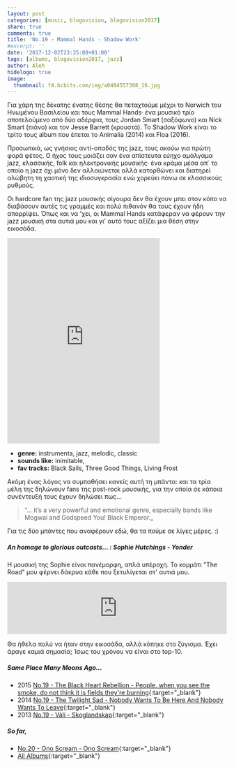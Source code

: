```yaml
---
layout: post
categories: [music, blogovision, blogovision2017]
share: true
comments: true
title: 'No.19 - Mammal Hands - Shadow Work'
#excerpt: ''
date: '2017-12-02T23:35:00+01:00'
tags: [albums, blogovision2017, jazz]
author: Aleh
hidelogo: true
image:
  thumbnail: f4.bcbits.com/img/a0484557308_16.jpg
---
```

Για χάρη της δέκατης ένατης θέσης θα πεταχτούμε μέχρι το Norwich του Ηνωμένου Βασιλείου και τους Mammal Hands· ένα μουσικό τρίο αποτελούμενο από δύο αδέρφια, τους Jordan Smart (σαξόφωνο) και Nick Smart (πιάνο) και τον Jesse Barrett (κρουστά). Το Shadow Work είναι το τρίτο τους album που έπεται τo Animalia (2014) και Floa (2016).

Προσωπικά, ως γνήσιος αντί-οπαδός της jazz, τους ακούω για πρώτη φορά φέτος. Ο ήχος τους μοιάζει σαν ένα απίστευτα εύηχο αμάλγαμα jazz, κλασσικής, folk και ηλεκτρονικής μουσικής· ένα κράμα μέσα απ΄ το οποίο η jazz όχι μόνο δεν αλλοιώνεται αλλά κατορθώνει και διατηρεί αλώβητη τη χαοτική της ιδιοσυγκρασία ενώ χορεύει πάνω σε κλασσικούς ρυθμούς.

Οι hardcore fan της jazz μουσικής σίγουρα δεν θα έχουν μπει στον κόπο να διαβάσουν αυτές τις γραμμές και πολύ πιθανόν θα τους έχουν ήδη απορρίψει. Όπως και να 'χει, οι Mammal Hands κατάφεραν να φέρουν την jazz μουσική στα αυτιά μου και γι' αυτό τους αξίζει μια θέση στην εικοσάδα.

<iframe style="border: 0; width: 350px; height: 470px;" src="https://bandcamp.com/EmbeddedPlayer/album=4127747983/size=large/bgcol=ffffff/linkcol=0687f5/tracklist=false/track=3816000055/transparent=true/" seamless><a href="http://mammalhands.bandcamp.com/album/shadow-work">Shadow Work by Mammal Hands</a></iframe>

* **genre:** instrumenta, jazz, melodic, classic
* **sounds like:** inimitable,
* **fav tracks:** Black Sails, Three Good Things, Living Frost

Ακόμη ένας λόγος να συμπαθήσει κανείς αυτή τη μπάντα: και τα τρία μέλη της δηλώνουν fans της post-rock μουσικής, για την οποία σε κάποια συνέντευξή τους έχουν δηλώσει πως...

> &#8220;... it’s a very powerful and emotional genre, especially bands like Mogwai and Godspeed You! Black Emperor.&#8222;

Για τις δύο μπάντες που αναφέρουν εδώ, θα τα πούμε σε λίγες μέρες. :)

<div class="text-divider"></div>

##### <i class="fa fa-hand-o-right"></i> An homage to glorious outcasts... : Sophie Hutchings - Yonder
Η μουσική της Sophie είναι πανέμορφη, απλά υπέροχη. Το κομμάτι "The Road" μου φέρνει δάκρυα κάθε που ξετυλίγεται στ' αυτιά μου.

<iframe style="border: 0; width: 100%; height: 120px;" src="https://bandcamp.com/EmbeddedPlayer/album=2383016903/size=large/bgcol=ffffff/linkcol=0687f5/tracklist=false/artwork=small/track=2396816878/transparent=true/" seamless><a href="http://1631recordings.bandcamp.com/album/yonder">Yonder by Sophie Hutchings</a></iframe>

Θα ήθελα πολύ να ήταν στην εικοσάδα, αλλά κόπηκε στο ζύγισμα. Έχει άραγε καμιά σημασία; Ίσως του χρόνου να είναι στο top-10.

##### <i class="fa fa-hand-o-right"></i> Same Place Many Moons Ago...

* 2015 [No.19 - The Black Heart Rebellion - People, when you see the smoke, do not think it is fields they're burning](/music/blogovision/blogovision2015/blogovision2015-no19/){:target="_blank"}
* 2014 [No.19 - The Twilight Sad - Nobody Wants To Be Here And Nobody Wants To Leave](/music/blogovision/blogovision2014/blogovision2014-no19/){:target="_blank"}
* 2013 [No.19 - Vàli - Skoglandskap](/music/blogovision/blogovision2013/blogovision2013-no19/){:target="_blank"}

##### <i class="fa fa-hand-o-right"></i> So far,

* [No.20 - Ono Scream - Ono Scream](/music/blogovision/blogovision2017/no20/){:target="_blank"}
* [All Albums](/music/new-albums-2017/){:target="_blank"}